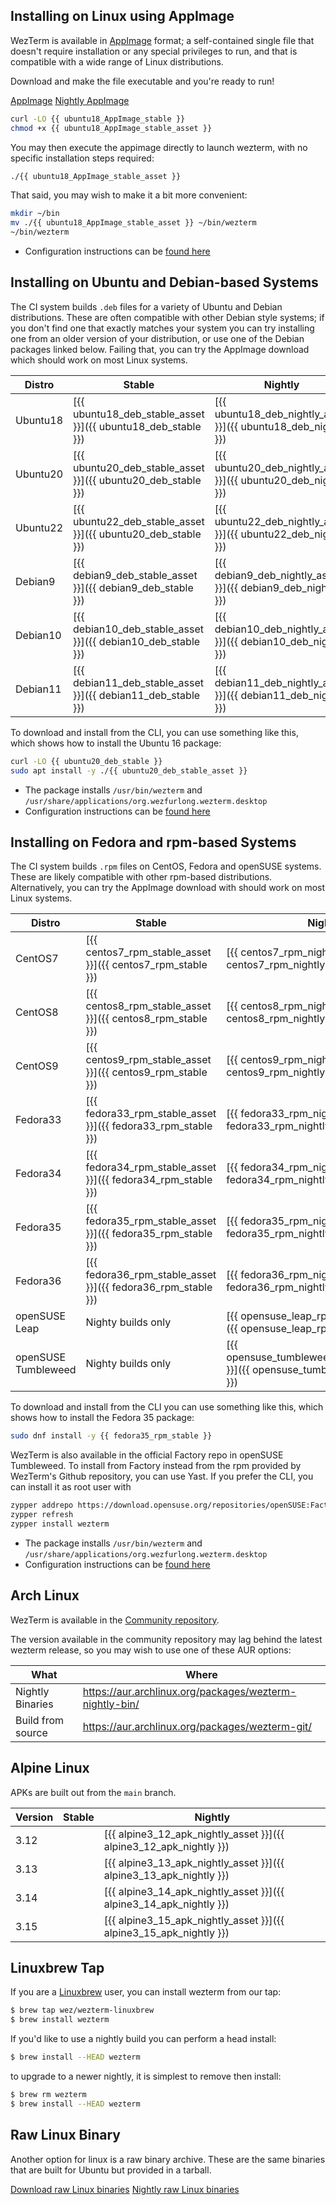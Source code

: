## Installing on Linux using AppImage

WezTerm is available in [AppImage](https://appimage.org/) format; a
self-contained single file that doesn't require installation or
any special privileges to run, and that is compatible with a wide
range of Linux distributions.

Download and make the file executable and you're ready to run!

<a href="{{ ubuntu18_AppImage_stable }}" class="btn">AppImage</a>
<a href="{{ ubuntu18_AppImage_nightly }}" class="btn">Nightly AppImage</a>

```bash
curl -LO {{ ubuntu18_AppImage_stable }}
chmod +x {{ ubuntu18_AppImage_stable_asset }}
```

You may then execute the appimage directly to launch wezterm, with no
specific installation steps required:

```bash
./{{ ubuntu18_AppImage_stable_asset }}
```

That said, you may wish to make it a bit more convenient:

```bash
mkdir ~/bin
mv ./{{ ubuntu18_AppImage_stable_asset }} ~/bin/wezterm
~/bin/wezterm
```

* Configuration instructions can be [found here](../config/files.html)

## Installing on Ubuntu and Debian-based Systems

The CI system builds `.deb` files for a variety of Ubuntu and Debian distributions.
These are often compatible with other Debian style systems; if you don't find one
that exactly matches your system you can try installing one from an older version
of your distribution, or use one of the Debian packages linked below.  Failing that,
you can try the AppImage download which should work on most Linux systems.

|Distro      | Stable           | Nightly             |
|------------|------------------|---------------------|
|Ubuntu18    |[{{ ubuntu18_deb_stable_asset }}]({{ ubuntu18_deb_stable }}) |[{{ ubuntu18_deb_nightly_asset }}]({{ ubuntu18_deb_nightly }})|
|Ubuntu20    |[{{ ubuntu20_deb_stable_asset }}]({{ ubuntu20_deb_stable }})  |[{{ ubuntu20_deb_nightly_asset }}]({{ ubuntu20_deb_nightly }})|
|Ubuntu22    |[{{ ubuntu22_deb_stable_asset }}]({{ ubuntu20_deb_stable }}) |[{{ ubuntu22_deb_nightly_asset }}]({{ ubuntu22_deb_nightly }})|
|Debian9     |[{{ debian9_deb_stable_asset }}]({{ debian9_deb_stable }}) |[{{ debian9_deb_nightly_asset }}]({{ debian9_deb_nightly }})|
|Debian10    |[{{ debian10_deb_stable_asset }}]({{ debian10_deb_stable }}) |[{{ debian10_deb_nightly_asset }}]({{ debian10_deb_nightly }})|
|Debian11    |[{{ debian11_deb_stable_asset }}]({{ debian11_deb_stable }}) |[{{ debian11_deb_nightly_asset }}]({{ debian11_deb_nightly }})|

To download and install from the CLI, you can use something like this, which
shows how to install the Ubuntu 16 package:

```bash
curl -LO {{ ubuntu20_deb_stable }}
sudo apt install -y ./{{ ubuntu20_deb_stable_asset }}
```

* The package installs `/usr/bin/wezterm` and `/usr/share/applications/org.wezfurlong.wezterm.desktop`
* Configuration instructions can be [found here](../config/files.html)

## Installing on Fedora and rpm-based Systems

The CI system builds `.rpm` files on CentOS, Fedora and openSUSE systems.
These are likely compatible with other rpm-based distributions.
Alternatively, you can try the AppImage download with should work
on most Linux systems.

|Distro      | Stable           | Nightly             |
|------------|------------------|---------------------|
|CentOS7     |[{{ centos7_rpm_stable_asset }}]({{ centos7_rpm_stable }}) |[{{ centos7_rpm_nightly_asset }}]({{ centos7_rpm_nightly }})|
|CentOS8     |[{{ centos8_rpm_stable_asset }}]({{ centos8_rpm_stable }}) |[{{ centos8_rpm_nightly_asset }}]({{ centos8_rpm_nightly }})|
|CentOS9     |[{{ centos9_rpm_stable_asset }}]({{ centos9_rpm_stable }})|[{{ centos9_rpm_nightly_asset }}]({{ centos9_rpm_nightly }})|
|Fedora33    |[{{ fedora33_rpm_stable_asset }}]({{ fedora33_rpm_stable }}) |[{{ fedora33_rpm_nightly_asset }}]({{ fedora33_rpm_nightly }})|
|Fedora34    |[{{ fedora34_rpm_stable_asset }}]({{ fedora34_rpm_stable }}) |[{{ fedora34_rpm_nightly_asset }}]({{ fedora34_rpm_nightly }})|
|Fedora35    |[{{ fedora35_rpm_stable_asset }}]({{ fedora35_rpm_stable }}) |[{{ fedora35_rpm_nightly_asset }}]({{ fedora35_rpm_nightly }})|
|Fedora36    |[{{ fedora36_rpm_stable_asset }}]({{ fedora36_rpm_stable }})|[{{ fedora36_rpm_nightly_asset }}]({{ fedora36_rpm_nightly }})|
|openSUSE Leap    |Nighty builds only|[{{ opensuse_leap_rpm_nightly_asset }}]({{ opensuse_leap_rpm_nightly }})|
|openSUSE Tumbleweed    |Nighty builds only|[{{ opensuse_tumbleweed_rpm_nightly_asset }}]({{ opensuse_tumbleweed_rpm_nightly }})|

To download and install from the CLI you can use something like this, which
shows how to install the Fedora 35 package:

```bash
sudo dnf install -y {{ fedora35_rpm_stable }}
```

WezTerm is also available in the official Factory repo in openSUSE Tumbleweed. To install from Factory instead
from the rpm provided by WezTerm's Github repository, you can use Yast. If you prefer the CLI, you can install
it as root user with

```bash
zypper addrepo https://download.opensuse.org/repositories/openSUSE:Factory/standard/openSUSE:Factory.repo
zypper refresh
zypper install wezterm
```

* The package installs `/usr/bin/wezterm` and `/usr/share/applications/org.wezfurlong.wezterm.desktop`
* Configuration instructions can be [found here](../config/files.html)

## Arch Linux

WezTerm is available in the [Community repository](https://archlinux.org/packages/community/x86_64/wezterm/).

The version available in the community repository may lag behind the latest wezterm release, so you may
wish to use one of these AUR options:

|What                 |Where|
|---------------------|-|
|Nightly Binaries     |<https://aur.archlinux.org/packages/wezterm-nightly-bin/>|
|Build from source    |<https://aur.archlinux.org/packages/wezterm-git/>|

## Alpine Linux

APKs are built out from the `main` branch.

|Version | Stable        | Nightly |
|--------|---------------|---------|
| 3.12   |               |[{{ alpine3_12_apk_nightly_asset }}]({{ alpine3_12_apk_nightly }})|
| 3.13   |               |[{{ alpine3_13_apk_nightly_asset }}]({{ alpine3_13_apk_nightly }})|
| 3.14   |               |[{{ alpine3_14_apk_nightly_asset }}]({{ alpine3_14_apk_nightly }})|
| 3.15   |               |[{{ alpine3_15_apk_nightly_asset }}]({{ alpine3_15_apk_nightly }})|

## Linuxbrew Tap

If you are a [Linuxbrew](https://docs.brew.sh/Homebrew-on-Linux) user, you can install
wezterm from our tap:

```bash
$ brew tap wez/wezterm-linuxbrew
$ brew install wezterm
```

If you'd like to use a nightly build you can perform a head install:

```bash
$ brew install --HEAD wezterm
```

to upgrade to a newer nightly, it is simplest to remove then
install:

```bash
$ brew rm wezterm
$ brew install --HEAD wezterm
```

## Raw Linux Binary

Another option for linux is a raw binary archive.  These are the same binaries that
are built for Ubuntu but provided in a tarball.

<a href="{{ linux_raw_bin_stable }}" class="btn">Download raw Linux binaries</a>
<a href="{{ linux_raw_bin_nightly }}" class="btn">Nightly raw Linux binaries</a>



